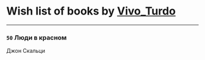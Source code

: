 # Wish list of books by [Vivo_Turdo](https://plus.google.com/115154203761453486437)
---

### `50` Люди в красном
Джон Скальци

